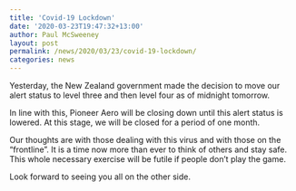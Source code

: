 ```yaml
---
title: 'Covid-19 Lockdown'
date: '2020-03-23T19:47:32+13:00'
author: Paul McSweeney
layout: post
permalink: /news/2020/03/23/covid-19-lockdown/
categories: news
---
```


Yesterday, the New Zealand government made the decision to move our alert status to level three and then level four as of midnight tomorrow.

In line with this, Pioneer Aero will be closing down until this alert status is lowered. At this stage, we will be closed for a period of one month.

Our thoughts are with those dealing with this virus and with those on the “frontline”. It is a time now more than ever to think of others and stay safe. This whole necessary exercise will be futile if people don’t play the game.

Look forward to seeing you all on the other side.
